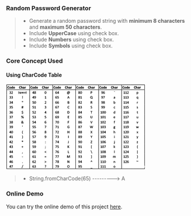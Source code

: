 ### Random Password Generator

> * Generate a random password string with **minimum 8 characters** and **maximum 50 characters**.
> * Include **UpperCase** using check box.
> * Include **Numbers** using check box.
> * Include **Symbols** using check box.

### Core Concept Used 

 #### Using CharCode Table 
![CharCode Table](https://github.com/saipavantej/password-generator/blob/master/resources/CharacterTable.jpeg)
> * String.fromCharCode(65) ---------> A

### Online Demo

You can try the online demo of this project [here]( https://saipavantej.github.io/password-generator/).
